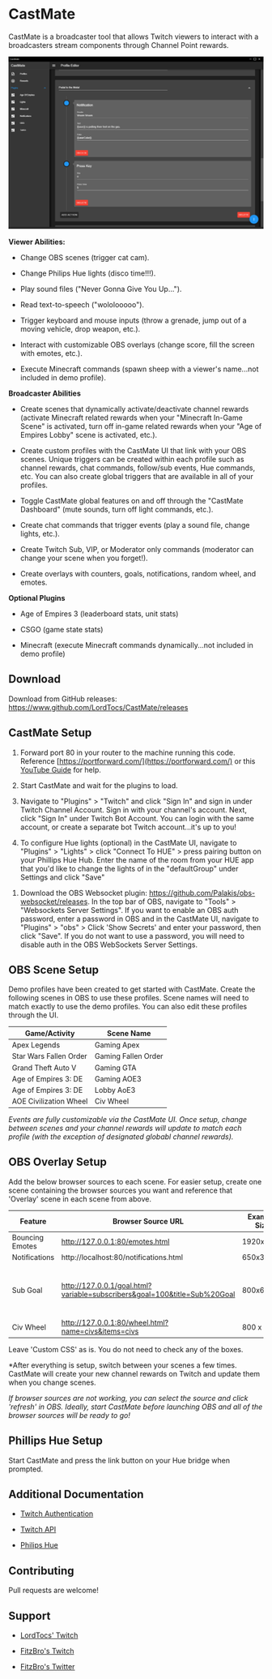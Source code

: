# CastMate

CastMate is a broadcaster tool that allows Twitch viewers to interact with a broadcasters stream components through Channel Point rewards.

![CastMate UI Picture](docs/images/hero.png?raw=true)

**Viewer Abilities:**

- Change OBS scenes (trigger cat cam).

- Change Philips Hue lights (disco time!!!).

- Play sound files ("Never Gonna Give You Up...").

- Read text-to-speech ("wololooooo").

- Trigger keyboard and mouse inputs (throw a grenade, jump out of a moving vehicle, drop weapon, etc.).

- Interact with customizable OBS overlays (change score, fill the screen with emotes, etc.).

- Execute Minecraft commands (spawn sheep with a viewer's name...not included in demo profile).

**Broadcaster Abilities**

- Create scenes that dynamically activate/deactivate channel rewards (activate Minecraft related rewards when your "Minecraft In-Game Scene" is activated, turn off in-game related rewards when your "Age of Empires Lobby" scene is activated, etc.).

- Create custom profiles with the CastMate UI that link with your OBS scenes. Unique triggers can be created within each profile such as channel rewards, chat commands, follow/sub events, Hue commands, etc. You can also create global triggers that are available in all of your profiles.

- Toggle CastMate global features on and off through the "CastMate Dashboard" (mute sounds, turn off light commands, etc.).

- Create chat commands that trigger events (play a sound file, change lights, etc.).

- Create Twitch Sub, VIP, or Moderator only commands (moderator can change your scene when you forget!).

- Create overlays with counters, goals, notifications, random wheel, and emotes.

**Optional Plugins**

- Age of Empires 3 (leaderboard stats, unit stats)

- CSGO (game state stats)

- Minecraft (execute Minecraft commands dynamically...not included in demo profile)

## Download

Download from GitHub releases: https://www.github.com/LordTocs/CastMate/releases

## CastMate Setup

1. Forward port 80 in your router to the machine running this code. Reference [https://portforward.com/](https://portforward.com/) or this [YouTube Guide](https://www.youtube.com/watch?v=NTLDsEuQlYc&ab_channel=TheBreakdown) for help.

1. Start CastMate and wait for the plugins to load.

1. Navigate to "Plugins" > "Twitch" and click "Sign In" and sign in under Twitch Channel Account. Sign in with your channel's account. Next, click "Sign In" under Twitch Bot Account. You can login with the same account, or create a separate bot Twitch account...it's up to you!

1. To configure Hue lights (optional) in the CastMate UI, navigate to "Plugins" > "Lights" > click "Connect To HUE" > press pairing button on your Phillips Hue Hub. Enter the name of the room from your HUE app that you'd like to change the lights of in the "defaultGroup" under Settings and click "Save"

1) Download the OBS Websocket plugin: https://github.com/Palakis/obs-websocket/releases. In the top bar of OBS, navigate to "Tools" > "Websockets Server Settings". If you want to enable an OBS auth password, enter a password in OBS and in the CastMate UI, navigate to "Plugins" > "obs" > Click 'Show Secrets' and enter your password, then click "Save". If you do not want to use a password, you will need to disable auth in the OBS WebSockets Server Settings.

## OBS Scene Setup

Demo profiles have been created to get started with CastMate. Create the following scenes in OBS to use these profiles. Scene names will need to match exactly to use the demo profiles. You can also edit these profiles through the UI.

Game/Activity | Scene Name|
|----|--------------------|
| Apex Legends | Gaming Apex |
| Star Wars Fallen Order | Gaming Fallen Order |
| Grand Theft Auto V | Gaming GTA |
| Age of Empires 3: DE | Gaming AOE3|
| Age of Empires 3: DE | Lobby AoE3|
| AOE Civilization Wheel | Civ Wheel |

_Events are fully customizable via the CastMate UI._
_Once setup, change between scenes and your channel rewards will update to match each profile (with the exception of designated globabl channel rewards)._

## OBS Overlay Setup

Add the below browser sources to each scene. For easier setup, create one scene containing the browser sources you want and reference that 'Overlay' scene in each scene from above.

Feature| Browser Source URL | Example Size |Configuration
|---------|-----------------|--------------|-------------|
| Bouncing Emotes | http://127.0.0.1:80/emotes.html | 1920x1080 | N/A |
| Notifications | http://localhost:80/notifications.html | 650x350 | N/A |
| Sub Goal | http://127.0.0.1/goal.html?variable=subscribers&goal=100&title=Sub%20Goal | 800x600 | Update the 'goal' and 'title' variables in the URL to your liking |
| Civ Wheel | http://127.0.0.1:80/wheel.html?name=civs&items=civs | 800 x 600 | N/A |

Leave 'Custom CSS' as is. You do not need to check any of the boxes.

\*After everything is setup, switch between your scenes a few times. CastMate will create your new channel rewards on Twitch and update them when you change scenes.

_If browser sources are not working, you can select the source and click 'refresh' in OBS. Ideally, start CastMate before launching OBS and all of the browser sources will be ready to go!_

## Phillips Hue Setup

Start CastMate and press the link button on your Hue bridge when prompted.

## Additional Documentation

- [Twitch Authentication](https://dev.twitch.tv/docs/authentication)

* [Twitch API](https://dev.twitch.tv/docs/api/)

- [Philips Hue](https://developers.meethue.com/develop/get-started-2/)

## Contributing

Pull requests are welcome!

## Support

- [LordTocs' Twitch](https://www.twitch.tv/lordtocs)

* [FitzBro's Twitch](https://www.twitch.tv/fitzbro)

- [FitzBro's Twitter](https://twitter.com/fitzbro_gaming)
